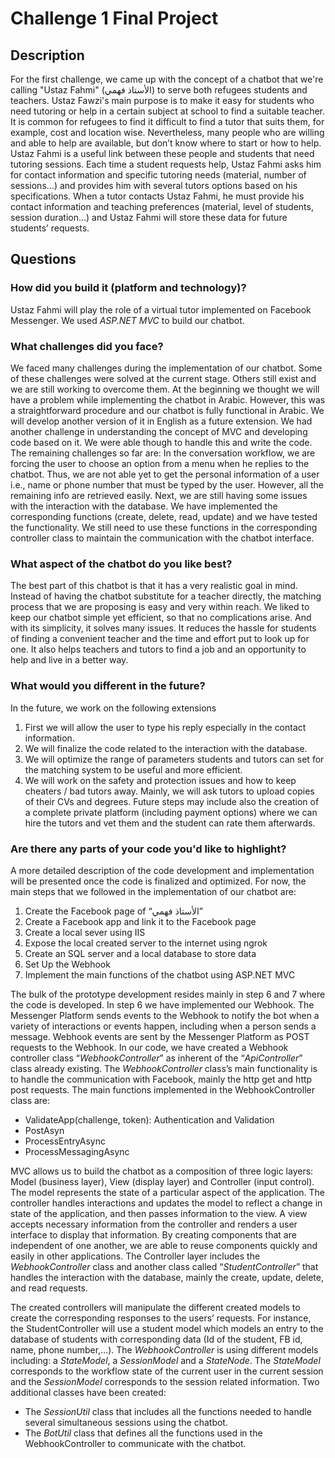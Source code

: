 # Challenge 1 Final Project

## Description

For the first challenge, we came up with the concept of a chatbot that we're calling "Ustaz Fahmi" (الأستاذ فهمي) to serve both refugees students and teachers. Ustaz Fawzi's main purpose is to make it easy for students who need tutoring or help in a certain subject at school to find a suitable teacher. It is common for refugees to find it difficult to find a tutor that suits them, for example, cost and location wise. Nevertheless, many people who are willing and able to help are available, but don’t know where to start or how to help. Ustaz Fahmi is a useful link between these people and students that need tutoring sessions. Each time a student requests help, Ustaz Fahmi asks him for contact information and specific tutoring needs (material, number of sessions...) and provides him with several tutors options based on his specifications. When a tutor contacts Ustaz Fahmi, he must provide his contact information and teaching preferences (material, level of students, session duration…) and Ustaz Fahmi will store these data for future students’ requests.

## Questions

### How did you build it (platform and technology)?

Ustaz Fahmi will play the role of a virtual tutor implemented on Facebook Messenger.  We used _ASP.NET MVC_ to build our chatbot. 

### What challenges did you face?

We faced many challenges during the implementation of our chatbot. Some of these challenges were solved at the current stage. Others still exist and we are still working to overcome them. At the beginning we thought we will have a problem while implementing the chatbot in Arabic. However, this was a straightforward procedure and our chatbot is fully functional in Arabic. We will develop another version of it in English as a future extension. We had another challenge in understanding the concept of  MVC and developing code based on it. We were able though to handle this and write the code. The remaining challenges so far are: In the conversation workflow, we are forcing the user to choose an option from a menu when he replies to the chatbot. Thus, we are not able yet to get the personal information of a user i.e., name or phone number that must be typed by the user. However, all the remaining info are retrieved easily. Next, we are still having some issues with the interaction with the database. We have implemented the corresponding functions (create, delete, read, update) and we have tested the functionality. We still need to use these functions in the corresponding controller class to maintain the communication with the chatbot interface.

### What aspect of the chatbot do you like best? 

The best part of this chatbot is that it has a very realistic goal in mind. Instead of having the chatbot substitute for a teacher directly, the matching process that we are proposing is easy and very within reach. We liked to keep our chatbot simple yet efficient, so that no complications arise. And with its simplicity, it solves many issues. It reduces the hassle for students of finding a convenient teacher and the time and effort put to look up for one. It also helps teachers and tutors to find a job and an opportunity to help and live in a better way.

### What would you different in the future? 

In the future, we work on the following extensions
1.	First we will allow the user to type his reply especially in the contact information. 
2.	We will finalize the code related to the interaction with the database.
3.	We will optimize the range of parameters students and tutors can set for the matching system to be useful and more efficient.
4.	 We will work on the safety and protection issues and how to keep cheaters / bad tutors away. Mainly, we will ask tutors to upload copies of their CVs and degrees. Future steps may include also the creation of a complete private platform (including payment options) where we can hire the tutors and vet them and the student can rate them afterwards.

### Are there any parts of your code you'd like to highlight?

A more detailed description of the code development and implementation will be presented once the code is finalized and optimized. For now, the main steps that we followed in the implementation of our chatbot are:
1. Create the Facebook page of “الأستاذ فهمي”
2. Create a Facebook app and link it to the Facebook page
3. Create a local sever using IIS
4. Expose the local created server to the internet using ngrok
5. Create an SQL server and a local database to store data
6. Set Up the Webhook
7. Implement the main functions of the chatbot using ASP.NET MVC

The bulk of the prototype development resides mainly in step 6 and 7 where the code is developed. In step 6 we have implemented our Webhook. The Messenger Platform sends events to the Webhook to notify the bot when a variety of interactions or events happen, including when a person sends a message. Webhook events are sent by the Messenger Platform as POST requests to the Webhook. In our code, we have created a Webhook controller class “_WebhookController_” as inherent of the “_ApiController_” class already existing. The _WebhookController_ class’s main functionality is to handle the communication with Facebook, mainly the http get and http post requests. The main functions implemented in the WebhookController class are:
-	ValidateApp(challenge, token): Authentication and Validation
-	PostAsyn
-	ProcessEntryAsync
-	ProcessMessagingAsync

MVC allows us to build the chatbot as a composition of three logic layers: Model (business layer), View (display layer) and Controller (input control). The model represents the state of a particular aspect of the application. The controller handles interactions and updates the model to reflect a change in state of the application, and then passes information to the view. A view accepts necessary information from the controller and renders a user interface to display that information. By creating components that are independent of one another, we are able to reuse components quickly and easily in other applications. 
The Controller layer includes the _WebhookController_ class and another class called “_StudentController_” that handles the interaction with the database, mainly the create, update, delete, and read requests.

The created controllers will manipulate the different created models to create the corresponding responses to the users’ requests. For instance, the StudentController will use a student model which models an entry to the database of students with corresponding data (Id of the student, FB id, name, phone number,…).
The _WebhookController_ is using different models including: a _StateModel_, a _SessionModel_ and a _StateNode_. The _StateModel_ corresponds to the workflow state of the current user in the current session and the _SessionModel_ corresponds to the session related information.
Two additional classes have been created:
-	The _SessionUtil_ class that includes all the functions needed to handle several simultaneous sessions using the chatbot.
-	The _BotUtil_ class that defines all the functions used in the WebhookController to communicate with the chatbot.

